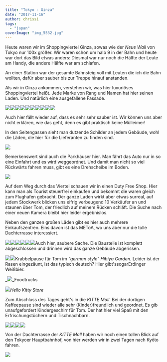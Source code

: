 ```yaml
---
title: "Tokyo - Ginza"
date: "2017-11-16"
author: chrissi
tags: 
  - "japan"
coverImage: "img_5532.jpg"
---
```


Heute waren wir im Shoppingviertel Ginza, sowas wie der _Neue Wall_ von Tokyo nur 100x größer. Wir waren schon um halb 9 in der Bahn und heute war dort das Bild etwas anders: Diesmal war nur noch die Hälfte der Leute am Handy, die andere Hälfte war am schlafen.

An einer Station war der gesamte Bahnsteig voll mit Leuten die ich die Bahn wollten, dafür aber sauber bis zur Treppe hinauf anstanden.

Als wir in Ginza ankommen, verstehen wir, was hier luxuriöses Shoppingviertel heißt. Jede Marke von Rang und Namen hat hier seinen Laden. Und natürlich eine ausgefallene Fassade.

![](images/img_2081.jpg)![](images/img_2080.jpg)![](images/img_2079.jpg)![](images/img_5472.jpg)![](images/img_5493.jpg)![](images/img_5470.jpg)![](images/img_5498.jpg)![](images/img_5593.jpg)![](images/img_5487.jpg)![](images/img_5478.jpg)

Auch hier fällt wieder auf, dass es sehr sehr sauber ist. Wir können uns aber nicht erklären, wie das geht, denn es gibt praktisch keine Mülleimer!

In den Seitengassen sieht man dutzende Schilder an jedem Gebäude, wohl die Läden, die hier für die Lieferanten zu finden sind.

![](images/img_5500.jpg)

Bemerkenswert sind auch die Parkhäuser hier. Man fährt das Auto nur in so eine Einfahrt und es wird weggeordnet. Und damit man nicht so viel Rückwärts fahren muss, gibt es eine Drehscheibe im Boden.

![](images/img_5627.jpg)

Auf dem Weg durch das Viertel schauen wir in einen Duty Free Shop. Hier kann man als Tourist steuerfrei einkaufen und bekommt die waren gleich zum Flughafen gebracht. Der ganze Laden wirkt aber etwas surreal, auf jedem Stockwerk blicken uns eifrig verbeugend 10 Verkäufer an und staunen über Tom, der friedlich auf meinem Rücken schläft. Die Suche nach einer neuen Kamera bleibt hier leider ergebnislos.

Neben den ganzen großen Läden gibt es hier auch mehrere Einkaufszentren. Eins davon ist das METoA, wo uns aber nur die tolle Dachterrasse interessiert.

![](images/img_2093.jpg)![](images/img_5527.jpg)![](images/img_5529.jpg)![](images/img_5535.jpg)![](images/img_5532.jpg)![](images/img_5531.jpg)Auch hier, saubere Sache. Die Baustelle ist komplett abgeschlossen und drinnen wird das ganze Gebäude abgerissen.

![](images/img_5547.jpg)![](images/img_5588.jpg)Krabbelpause für Tom im _"german style" Hibiya Garden._ Leider ist der Rasen eingezäunt, ist das typisch deutsch? Hier gibt'ssogarErdinger Weißbier.

_![](images/img_5597.jpg)_Foodtrucks

_![](images/img_5541-1.jpg)Hello Kitty Store_

Zum Abschluss des Tages geht's in die _KITTE Mall_. Bei der dortigen Kaffeepause sind wieder alle sehr (Kinder)freundlich und geordnet. Es gib unaufgefordert Kindergeschirr für Tom. Der hat hier viel Spaß mit den Erfrischungstüchern und Tischnachbarn.

![](images/img_5615.jpg)![](images/img_5618.jpg)![](images/img_5620.jpg)![](images/img_5622.jpg)

Von der Dachterrasse der _KITTE Mall_ haben wir noch einen tollen Blick auf den Tokyoer Hauptbahnhof, von hier werden wir in zwei Tagen nach Kyōto fahren.

![](images/img_5609-1.jpg)
